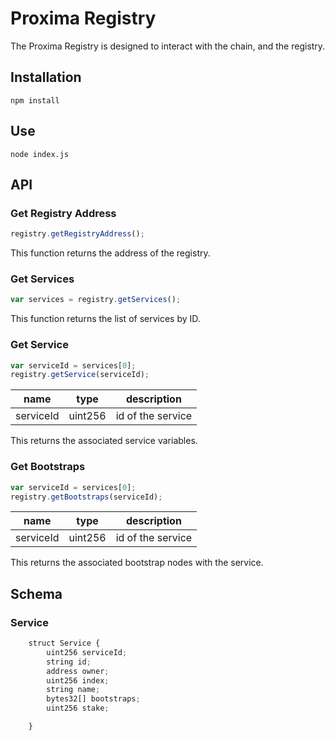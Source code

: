 # Proxima Registry

The Proxima Registry is designed to interact with the chain, and the registry.

## Installation

`npm install`

## Use

`node index.js`

## API

### Get Registry Address

```javascript
registry.getRegistryAddress();
```

This function returns the address of the registry.

### Get Services

```javascript
var services = registry.getServices();
```

This function returns the list of services by ID.

### Get Service

```javascript
var serviceId = services[0];
registry.getService(serviceId);
```

| name      | type    | description       |
| --------- | ------- | ----------------- |
| serviceId | uint256 | id of the service |

This returns the associated service variables.

### Get Bootstraps

```javascript
var serviceId = services[0];
registry.getBootstraps(serviceId);
```

| name      | type    | description       |
| --------- | ------- | ----------------- |
| serviceId | uint256 | id of the service |

This returns the associated bootstrap nodes with the service.

## Schema

### Service

```javascript
    struct Service {
        uint256 serviceId;
        string id;
        address owner;
        uint256 index;
        string name;
        bytes32[] bootstraps;
        uint256 stake;

    }
```

